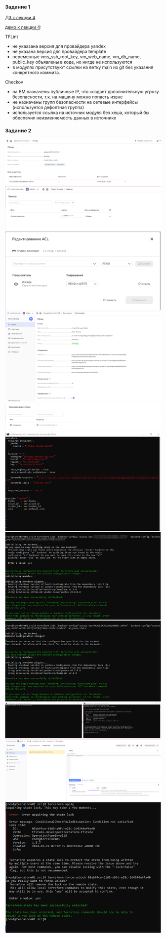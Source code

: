 ### Задание 1



[ДЗ к лекции 4](https://github.com/netology-code/ter-homeworks/tree/main/04/src)

[демо к лекции 4](https://github.com/netology-code/ter-homeworks/tree/main/04/demonstration1):

TFLint

- не  укаазана версия для провайдера  yandex
- не указана версия для провайдера template
- переменные  vms_ssh_root_key, vm_web_name, vm_db_name, public_key объявлены в  коде, но нигде не используются
- в модулях присутствуют ссылки на ветку main из git без указания конкретного коммита. 

Checkov

- на ВМ назначены публичные  IP, что создает дополнительную  угрозу безопасности,  т.к.  на машину можно попасть  извне
- не назначены  групп  безопасности на сетевые интерфейсы (используется дефолтная группа)
- используется ссылка на источник модуля без хеша, который бы обеспечил неизменяемость данных в источнике


### Задание 2

![](.img/HW5_Create_service_account.png)
![](.img/HW5_Create_bucket.png)
![](.img/HW5_Bucket_acl.png)
![](.img/HW5_Create_YDB.png)
![](.img/HW5_Create_table.png)
![](.img/HW5_S3_provider.png)
![](.img/HW5_S3_provider_init.png)
![](.img/HW5_S3_migrate.png)
![](.img/HW5_Blocks.png)
![](.img/HW5_Blocks_in_table.png)
![](.img/HW5_Unlock.png)

